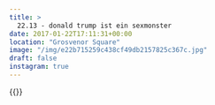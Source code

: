 ```yaml
---
title: >
  22.13 - donald trump ist ein sexmonster
date: 2017-01-22T17:11:31+00:00
location: "Grosvenor Square"
image: "/img/e22b715259c438cf49db2157825c367c.jpg"
draft: false
instagram: true
---
```


{{<photo src="/img/e22b715259c438cf49db2157825c367c.jpg">}}
